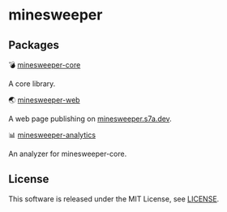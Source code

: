 # minesweeper

## Packages

💣 [minesweeper-core](packages/core)

A core library.

🌏 [minesweeper-web](packages/web)

A web page publishing on [minesweeper.s7a.dev](https://minesweeper.s7a.dev).

📊 [minesweeper-analytics](packages/analytics)

An analyzer for minesweeper-core.

## License

This software is released under the MIT License, see [LICENSE](LICENSE).
